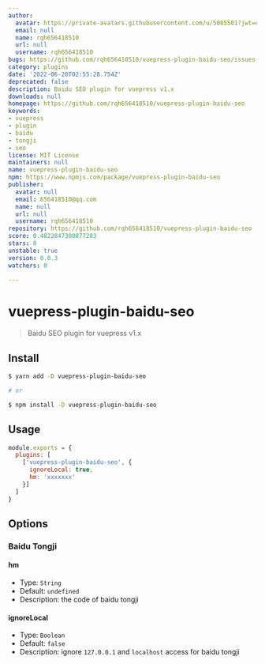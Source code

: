 ```yaml
---
author:
  avatar: https://private-avatars.githubusercontent.com/u/5085501?jwt=eyJhbGciOiJIUzI1NiIsInR5cCI6IkpXVCJ9.eyJpc3MiOiJnaXRodWIuY29tIiwiYXVkIjoicmF3LmdpdGh1YnVzZXJjb250ZW50LmNvbSIsImtleSI6ImtleTEiLCJleHAiOjE3MzQ2NTU1NjAsIm5iZiI6MTczNDY1NDM2MCwicGF0aCI6Ii91LzUwODU1MDEifQ.gtIicKZTFdUEp_3C9R2sS_8oleU3UYGJGzM3mLqTnuc&v=4
  email: null
  name: rqh656418510
  url: null
  username: rqh656418510
bugs: https://github.com/rqh656418510/vuepress-plugin-baidu-seo/issues
category: plugins
date: '2022-06-20T02:55:28.754Z'
deprecated: false
description: Baidu SEO plugin for vuepress v1.x
downloads: null
homepage: https://github.com/rqh656418510/vuepress-plugin-baidu-seo
keywords:
- vuepress
- plugin
- baidu
- tongji
- seo
license: MIT License
maintainers: null
name: vuepress-plugin-baidu-seo
npm: https://www.npmjs.com/package/vuepress-plugin-baidu-seo
publisher:
  avatar: null
  email: 656418510@qq.com
  name: null
  url: null
  username: rqh656418510
repository: https://github.com/rqh656418510/vuepress-plugin-baidu-seo
score: 0.4822847300877283
stars: 0
unstable: true
version: 0.0.3
watchers: 0

---
```


# vuepress-plugin-baidu-seo

> Baidu SEO plugin for vuepress v1.x

## Install

``` bash
$ yarn add -D vuepress-plugin-baidu-seo

# or

$ npm install -D vuepress-plugin-baidu-seo
```

## Usage

``` js
module.exports = {
  plugins: [
    ['vuepress-plugin-baidu-seo', {
      ignoreLocal: true,
      hm: 'xxxxxxx'
    }]
  ]
}
```

## Options

### Baidu Tongji

#### hm

- Type: `String`
- Default: `undefined`
- Description: the code of baidu tongji

#### ignoreLocal

- Type: `Boolean`
- Default: `false`
- Description: ignore `127.0.0.1` and `localhost` access for baidu tongji
